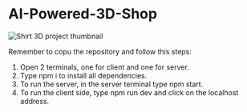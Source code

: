 ﻿# AI-Powered-3D-Shop

![Shirt 3D project thumbnail](https://github.com/user-attachments/assets/c362a978-c6ac-45e5-8b3d-43671c67e753)


Remember to copu the repository and follow this steps:
1. Open 2 terminals, one for client and one for server.
2. Type npm i to install all dependencies.
3. To run the server, in the server terminal type npm start.
4. To run the client side, type npm run dev and click on the localhost address. 

